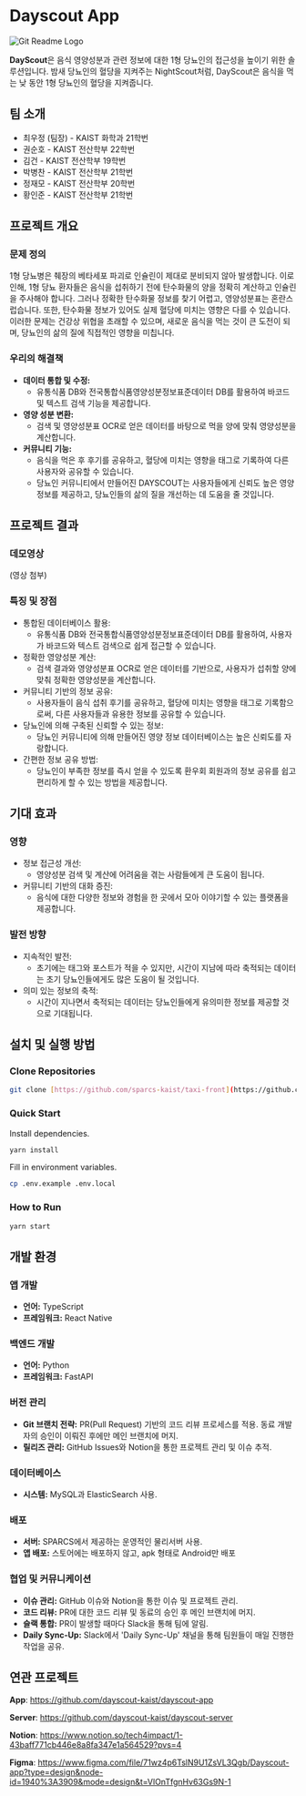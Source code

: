 # Dayscout App
![Git Readme Logo](https://github.com/dayscout-kaist/dayscout-app/assets/77543364/779b40b5-37b8-4137-acf9-ac9414c489ea)

**DayScout**은 음식 영양성분과 관련 정보에 대한 1형 당뇨인의 접근성을 높이기 위한 솔루션입니다. 밤새 당뇨인의 혈당을 지켜주는 NightScout처럼, DayScout은 음식을 먹는 낮 동안 1형 당뇨인의 혈당을 지켜줍니다. 

## **팀 소개**

- 최우정 (팀장) - KAIST 화학과 21학번
- 권순호 - KAIST 전산학부 22학번
- 김건 - KAIST 전산학부 19학번
- 박병찬 - KAIST 전산학부 21학번
- 정재모 - KAIST 전산학부 20학번
- 황인준 - KAIST 전산학부 21학번

## 프로젝트 개요

### **문제 정의**

1형 당뇨병은 췌장의 베타세포 파괴로 인슐린이 제대로 분비되지 않아 발생합니다. 이로 인해, 1형 당뇨 환자들은 음식을 섭취하기 전에 탄수화물의 양을 정확히 계산하고 인슐린을 주사해야 합니다. 그러나 정확한 탄수화물 정보를 찾기 어렵고, 영양성분표는 혼란스럽습니다. 또한, 탄수화물 정보가 있어도 실제 혈당에 미치는 영향은 다를 수 있습니다. 이러한 문제는 건강상 위협을 초래할 수 있으며, 새로운 음식을 먹는 것이 큰 도전이 되며, 당뇨인의 삶의 질에 직접적인 영향을 미칩니다.

### **우리의 해결책**

- **데이터 통합 및 수정:**
    - 유통식품 DB와 전국통합식품영양성분정보표준데이터 DB를 활용하여 바코드 및 텍스트 검색 기능을 제공합니다.
- **영양 성분 변환:**
    - 검색 및 영양성분표 OCR로 얻은 데이터를 바탕으로 먹을 양에 맞춰 영양성분을 계산합니다.
- **커뮤니티 기능:**
    - 음식을 먹은 후 후기를 공유하고, 혈당에 미치는 영향을 태그로 기록하여 다른 사용자와 공유할 수 있습니다.
    - 당뇨인 커뮤니티에서 만들어진 DAYSCOUT는 사용자들에게 신뢰도 높은 영양 정보를 제공하고, 당뇨인들의 삶의 질을 개선하는 데 도움을 줄 것입니다.

## 프로젝트 결과

### 데모영상

(영상 첨부)

### 특징 및 장점
- 통합된 데이터베이스 활용:
    - 유통식품 DB와 전국통합식품영양성분정보표준데이터 DB를 활용하여, 사용자가 바코드와 텍스트 검색으로 쉽게 접근할 수 있습니다.
- 정확한 영양성분 계산:
    - 검색 결과와 영양성분표 OCR로 얻은 데이터를 기반으로, 사용자가 섭취할 양에 맞춰 정확한 영양성분을 계산합니다.
- 커뮤니티 기반의 정보 공유:
    - 사용자들이 음식 섭취 후기를 공유하고, 혈당에 미치는 영향을 태그로 기록함으로써, 다른 사용자들과 유용한 정보를 공유할 수 있습니다.
- 당뇨인에 의해 구축된 신뢰할 수 있는 정보:
    - 당뇨인 커뮤니티에 의해 만들어진 영양 정보 데이터베이스는 높은 신뢰도를 자랑합니다.
- 간편한 정보 공유 방법:
    - 당뇨인이 부족한 정보를 즉시 얻을 수 있도록 환우회 회원과의 정보 공유를 쉽고 편리하게 할 수 있는 방법을 제공합니다.

## 기대 효과

### 영향
- 정보 접근성 개선:
    - 영양성분 검색 및 계산에 어려움을 겪는 사람들에게 큰 도움이 됩니다.
- 커뮤니티 기반의 대화 증진:
    - 음식에 대한 다양한 정보와 경험을 한 곳에서 모아 이야기할 수 있는 플랫폼을 제공합니다.

### 발전 방향
- 지속적인 발전:
    - 초기에는 태그와 포스트가 적을 수 있지만, 시간이 지남에 따라 축적되는 데이터는 초기 당뇨인들에게도 많은 도움이 될 것입니다.
- 의미 있는 정보의 축적:
    - 시간이 지나면서 축적되는 데이터는 당뇨인들에게 유의미한 정보를 제공할 것으로 기대됩니다.

## **설치 및 실행 방법**

### Clone Repositories

```bash
git clone [https://github.com/sparcs-kaist/taxi-front](https://github.com/dayscout-kaist/dayscout-app)
```

### Quick Start

Install dependencies.

```bash
yarn install
```

Fill in environment variables.

```bash
cp .env.example .env.local
```

### How to Run

```bash
yarn start
```

## **개발 환경**

### **앱 개발**

- **언어:** TypeScript
- **프레임워크:** React Native

### **백엔드 개발**

- **언어:** Python
- **프레임워크:** FastAPI

### **버전 관리**

- **Git 브랜치 전략:** PR(Pull Request) 기반의 코드 리뷰 프로세스를 적용. 동료 개발자의 승인이 이뤄진 후에만 메인 브랜치에 머지.
- **릴리즈 관리:** GitHub Issues와 Notion을 통한 프로젝트 관리 및 이슈 추적.

### **데이터베이스**

- **시스템:** MySQL과 ElasticSearch 사용.

### **배포**

- **서버:** SPARCS에서 제공하는 운영적인 물리서버 사용.
- **앱 배포:** 스토어에는 배포하지 않고, apk 형태로 Android만 배포

### **협업 및 커뮤니케이션**

- **이슈 관리:** GitHub 이슈와 Notion을 통한 이슈 및 프로젝트 관리.
- **코드 리뷰:** PR에 대한 코드 리뷰 및 동료의 승인 후 메인 브랜치에 머지.
- **슬랙 통합:** PR이 발생할 때마다 Slack을 통해 팀에 알림.
- **Daily Sync-Up:** Slack에서 'Daily Sync-Up' 채널을 통해 팀원들이 매일 진행한 작업을 공유.

## **연관 프로젝트**

**App**: https://github.com/dayscout-kaist/dayscout-app

**Server**: https://github.com/dayscout-kaist/dayscout-server

**Notion**: https://www.notion.so/tech4impact/1-43baff771cb446e8a8fa347e1a564529?pvs=4

**Figma**: https://www.figma.com/file/71wz4p6TslN9U1ZsVL3Qgb/Dayscout-app?type=design&node-id=1940%3A3909&mode=design&t=VlOnTfgnHv63Gs9N-1
